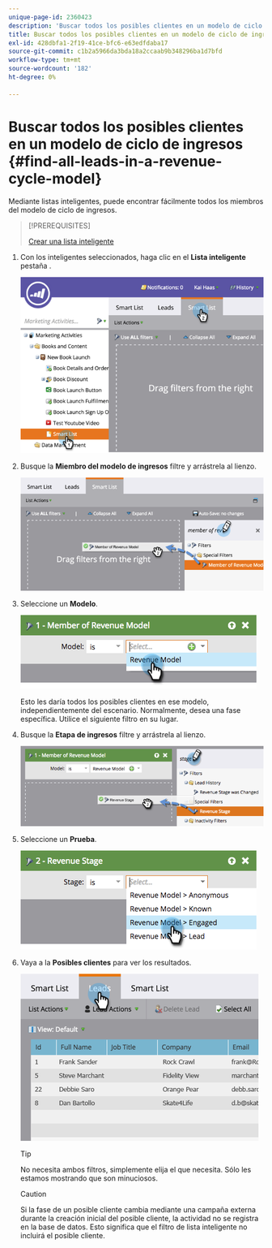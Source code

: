 ```yaml
---
unique-page-id: 2360423
description: 'Buscar todos los posibles clientes en un modelo de ciclo de ingresos: Documentos de Marketo: Documentación del producto'
title: Buscar todos los posibles clientes en un modelo de ciclo de ingresos
exl-id: 428dbfa1-2f19-41ce-bfc6-e63edfdaba17
source-git-commit: c1b2a5966da3bda18a2ccaab9b348296ba1d7bfd
workflow-type: tm+mt
source-wordcount: '182'
ht-degree: 0%

---
```


# Buscar todos los posibles clientes en un modelo de ciclo de ingresos {#find-all-leads-in-a-revenue-cycle-model}

Mediante listas inteligentes, puede encontrar fácilmente todos los miembros del modelo de ciclo de ingresos.

>[!PREREQUISITES]
>
>[Crear una lista inteligente](/help/marketo/product-docs/core-marketo-concepts/smart-lists-and-static-lists/creating-a-smart-list/create-a-smart-list.md)

1. Con los inteligentes seleccionados, haga clic en el **Lista inteligente** pestaña .

   ![](assets/image2015-4-29-14-3a6-3a36.png)

1. Busque la **Miembro del modelo de ingresos** filtre y arrástrela al lienzo.

   ![](assets/image2015-4-29-14-3a12-3a33.png)

1. Seleccione un **Modelo**.

   ![](assets/image2015-5-13-18-3a2-3a23.png)

   Esto les daría todos los posibles clientes en ese modelo, independientemente del escenario. Normalmente, desea una fase específica. Utilice el siguiente filtro en su lugar.

1. Busque la **Etapa de ingresos** filtre y arrástrela al lienzo.

   ![](assets/image2015-5-13-17-3a27-3a0.png)

1. Seleccione un **Prueba**.

   ![](assets/image2015-5-13-17-3a31-3a9.png)

1. Vaya a la **Posibles clientes** para ver los resultados.

   ![](assets/2.png)

   >[!TIP]
   >
   >No necesita ambos filtros, simplemente elija el que necesita. Sólo les estamos mostrando que son minuciosos.

   >[!CAUTION]
   >
   >Si la fase de un posible cliente cambia mediante una campaña externa durante la creación inicial del posible cliente, la actividad no se registra en la base de datos. Esto significa que el filtro de lista inteligente no incluirá el posible cliente.
